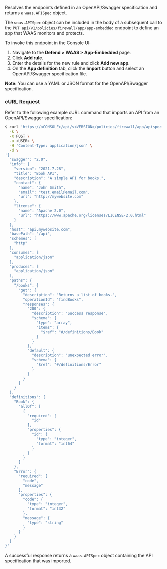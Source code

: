 Resolves the endpoints defined in an OpenAPI/Swagger specification and returns a `waas.APISpec` object.

The `waas.APISpec` object can be included in the body of a subsequent call to the `PUT api/v1/policies/firewall/app/app-embedded` endpoint to define an app that WAAS monitors and protects.

To invoke this endpoint in the Console UI:

1. Navigate to the **Defend > WAAS > App-Embedded** page.
2. Click **Add rule**.
3. Enter the details for the new rule and click **Add new app**.
4. On the **App definition** tab, click the **Import** button and select an OpenAPI/Swagger specification file.

**Note:** You can use a YAML or JSON format for the OpenAPI/Swagger specification.

### cURL Request

Refer to the following example cURL command that imports an API from an OpenAPI/Swagger specification:

```bash
$ curl 'https://<CONSOLE>/api/v<VERSION>/policies/firewall/app/apispec' \
  -k \
  -X POST \
  -u <USER> \
  -H 'Content-Type: application/json' \
  -d \
'{
  "swagger": "2.0",
  "info": {
    "version": "2021.7.28",
    "title": "Book API",
    "description": "A simple API for books.",
    "contact": {
      "name": "John Smith",
      "email": "test.email@email.com",
      "url": "http://mywebsite.com"
    },
    "license": {
      "name": "Apache 2.0",
      "url": "https://www.apache.org/licenses/LICENSE-2.0.html"
    }
  },
  "host": "api.mywebsite.com",
  "basePath": "/api",
  "schemes": [
    "http"
  ],
  "consumes": [
    "application/json"
  ],
  "produces": [
    "application/json"
  ],
  "paths": {
    "/books": {
      "get": {
        "description": "Returns a list of books.",
        "operationId": "findBooks",
        "responses": {
          "200": {
            "description": "Success response",
            "schema": {
              "type": "array",
              "items": {
                "$ref": "#/definitions/Book"
              }
            }
          },
          "default": {
            "description": "unexpected error",
            "schema": {
              "$ref": "#/definitions/Error"
            }
          }
        }
      }
    }
  },
  "definitions": {
    "Book": {
      "allOf": [
        {
          "required": [
            "id"
          ],
          "properties": {
            "id": {
              "type": "integer",
              "format": "int64"
            }
          }
        }
      ]
    },
    "Error": {
      "required": [
        "code",
        "message"
      ],
      "properties": {
        "code": {
          "type": "integer",
          "format": "int32"
        },
        "message": {
          "type": "string"
        }
      }
    }
  }
}'
```

A successful response returns a `waas.APISpec` object containing the API specification that was imported.
